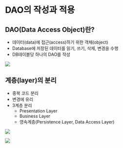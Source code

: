 

# DAO의 작성과 적용

## DAO(Data Access Object)란?
  * 데이터(data)에 접근(access)하기 위한 객체(object)
  * Database에 저장된 데이터를 읽기, 쓰기, 삭제, 변경을 수행
  * DB테이블당 하나의 DAO를 작성

<a href='https://ifh.cc/v-KzO8mR' target='_blank'><img src='https://ifh.cc/g/KzO8mR.png' border='0'></a>





## 계층(layer)의 분리
  * 중복 코드 분리
  * 변경에 유리
  * 3계층 분리
    * Presentation Layer
    * Business Layer
    * 영속계층(Persistence Layer, Data Access Layer)

<a href='https://ifh.cc/v-8hWrbf' target='_blank'><img src='https://ifh.cc/g/8hWrbf.png' border='0'></a>



<a href='https://ifh.cc/v-aN7cqn' target='_blank'><img src='https://ifh.cc/g/aN7cqn.png' border='0'></a>

